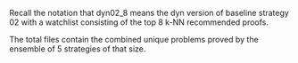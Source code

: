 Recall the notation that dyn02_8 means the dyn version of baseline strategy 02 with a watchlist consisting of the top 8 k-NN recommended proofs.

The total files contain the combined unique problems proved by the ensemble of 5 strategies of that size.

